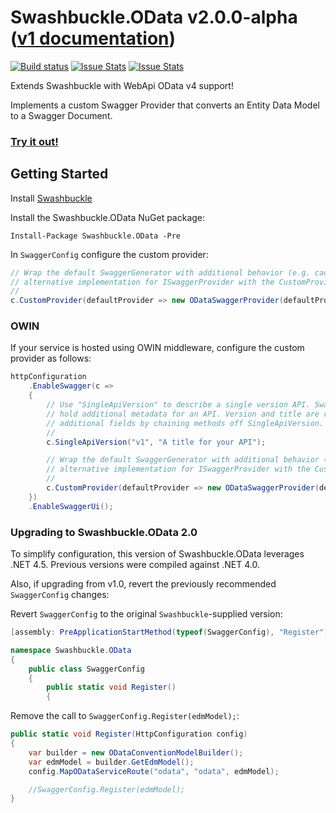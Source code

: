 Swashbuckle.OData v2.0.0-alpha ([v1 documentation](https://github.com/rbeauchamp/Swashbuckle.OData/tree/v1.1.0))
=========

[![Build status](https://ci.appveyor.com/api/projects/status/lppv9403dgwrntpa?svg=true)](https://ci.appveyor.com/project/rbeauchamp/swashbuckle-odata/)
[![Issue Stats](http://www.issuestats.com/github/rbeauchamp/Swashbuckle.OData/badge/pr)](http://www.issuestats.com/github/rbeauchamp/Swashbuckle.OData)
[![Issue Stats](http://www.issuestats.com/github/rbeauchamp/Swashbuckle.OData/badge/issue)](http://www.issuestats.com/github/rbeauchamp/Swashbuckle.OData)

Extends Swashbuckle with WebApi OData v4 support!

Implements a custom Swagger Provider that converts an Entity Data Model to a Swagger Document.

### <a href="http://swashbuckleodata.azurewebsites.net/swagger/" target="_blank">Try it out!</a> ###

## Getting Started ##

Install [Swashbuckle](https://github.com/domaindrivendev/Swashbuckle)

Install the Swashbuckle.OData NuGet package:

    Install-Package Swashbuckle.OData -Pre

In `SwaggerConfig` configure the custom provider:
```csharp
// Wrap the default SwaggerGenerator with additional behavior (e.g. caching) or provide an
// alternative implementation for ISwaggerProvider with the CustomProvider option.
//
c.CustomProvider(defaultProvider => new ODataSwaggerProvider(defaultProvider, c));
```

### OWIN  ###

If your service is hosted using OWIN middleware, configure the custom provider as follows:
```csharp
httpConfiguration
    .EnableSwagger(c =>
    {
        // Use "SingleApiVersion" to describe a single version API. Swagger 2.0 includes an "Info" object to
        // hold additional metadata for an API. Version and title are required but you can also provide
        // additional fields by chaining methods off SingleApiVersion.
        //
        c.SingleApiVersion("v1", "A title for your API");

        // Wrap the default SwaggerGenerator with additional behavior (e.g. caching) or provide an
        // alternative implementation for ISwaggerProvider with the CustomProvider option.
        //
        c.CustomProvider(defaultProvider => new ODataSwaggerProvider(defaultProvider, c, () => httpConfiguration));
    })
    .EnableSwaggerUi();
```

### Upgrading to Swashbuckle.OData 2.0 ###

To simplify configuration, this version of Swashbuckle.OData leverages .NET 4.5. Previous versions were compiled against .NET 4.0.

Also, if upgrading from v1.0, revert the previously recommended `SwaggerConfig` changes:

Revert `SwaggerConfig` to the original `Swashbuckle`-supplied version:
```csharp
[assembly: PreApplicationStartMethod(typeof(SwaggerConfig), "Register")]

namespace Swashbuckle.OData
{
    public class SwaggerConfig
    {
        public static void Register()
        {
```

Remove the call to `SwaggerConfig.Register(edmModel);`:
```csharp
public static void Register(HttpConfiguration config)
{
    var builder = new ODataConventionModelBuilder();
    var edmModel = builder.GetEdmModel();
    config.MapODataServiceRoute("odata", "odata", edmModel);

    //SwaggerConfig.Register(edmModel);
}
```
